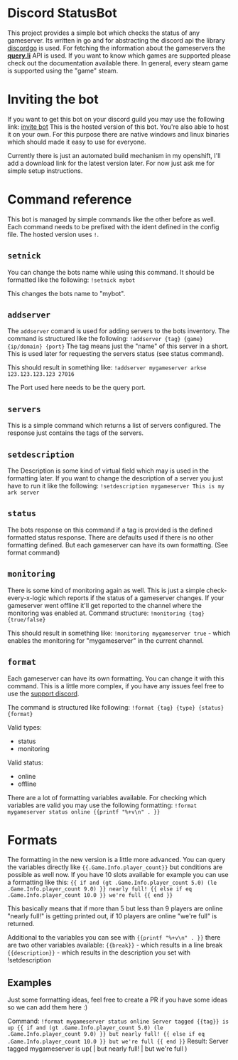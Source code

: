 # Discord StatusBot

This project provides a simple bot which checks the status of any gameserver. Its written in go and for abstracting the discord api the library [discordgo](https://github.com/bwmarrin/discordgo) is used. For fetching the information about the gameservers the  **[query.li](https://query.li/doc/)** API is used.
If you want to know which games are supported please check out the documentation available there.
In general, every steam game is supported using the "game" steam.

# Inviting the bot
If you want to get this bot on your discord guild you may use the following link: [invite bot](https://discordapp.com/oauth2/authorize?client_id=589102629653577777&scope=bot&permissions=0)
This is the hosted version of this bot. You're also able to host it on your own. For this purpose there are native windows and linux binaries which should made it easy to use for everyone.

Currently there is just an automated build mechanism in my openshift, I'll add a download link for the latest version later. For now just ask me for simple setup instructions.

# Command reference
This bot is managed by simple commands like the other before as well. Each command needs to be prefixed with the ident defined in the config file. The hosted version uses `!`.
## `setnick`
You can change the bots name while using this command. It should be formatted like the following:
`!setnick mybot`

This changes the bots name to "mybot".
## `addserver`
The `addserver` comand is used for adding servers to the bots inventory.
The command is structured like the following:
`!addserver {tag} {game} {ip/domain} {port}`
The tag means just the "name" of this server in a short. This is used later for requesting the servers status (see status command).

This should result in something like:
`!addserver mygameserver arkse 123.123.123.123 27016`

The Port used here needs to be the query port.

## `servers`
This is a simple command which returns a list of servers configured. The response just contains the tags of the servers.

## `setdescription`
The Description is some kind of virtual field which may is used in the formatting later. If you want to change the description of a server you just have to run it like the following:
`!setdescription mygameserver This is my ark server`
## `status`
The bots response on this command if a tag is provided is the defined formatted status response. There are defaults used if there is no other formatting defined. But each gameserver can have its own formatting. (See format command)

## `monitoring`
There is some kind of monitoring again as well. This is just a simple check-every-x-logic which reports if the status of a gameserver changes. If your gameserver went offline it'll get reported to the channel where the monitoring was enabled at.
Command structure:
`!monitoring {tag} {true/false}`

This should result in something like:
`!monitoring mygameserver true` - which enables the monitoring for "mygameserver" in the current channel.

## `format`
Each gameserver can have its own formatting. You can change it with this command. This is a little more complex, if you have any issues feel free to use the [support discord](https://discord.gg/aMDa2TB).

The command is structured like following:
`!format {tag} {type} {status} {format}`

Valid types:
* status
* monitoring

Valid status:
* online
* offline

There are a lot of formatting variables available. For checking which variables are valid you may use the following formatting:
`!format mygameserver status online {{printf "%+v\n" . }}`

# Formats
The formatting in the new version is a little more advanced. You can query the variables directly like `{{.Game.Info.player_count}}` but conditions are possible as well now.
If you have 10 slots available for example you can use a formatting like this:
`{{ if and (gt .Game.Info.player_count 5.0) (le .Game.Info.player_count 9.0) }} nearly full! {{ else if eq .Game.Info.player_count 10.0 }} we're full {{ end }}`

This basically means that if more than 5 but less than 9 players are online "nearly full!" is getting printed out, if 10 players are online "we're full" is returned.

Additional to the variables you can see with `{{printf "%+v\n" . }}` there are two other variables available:
`{{break}}` - which results in a line break
`{{description}}` - which results in the description you set with !setdescription

## Examples
Just some formatting ideas, feel free to create a PR if you have some ideas so we can add them here :)

Command: `!format mygameserver status online Server tagged {{tag}} is up {{ if and (gt .Game.Info.player_count 5.0) (le .Game.Info.player_count 9.0) }} but nearly full! {{ else if eq .Game.Info.player_count 10.0 }} but we're full {{ end }}`
Result: Server tagged mygameserver is up( | but nearly full! | but we're full )
